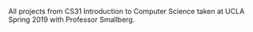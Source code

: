 All projects from CS31 Introduction to Computer Science taken at UCLA Spring 2019 with Professor Smallberg.
